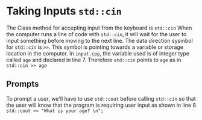 # Taking Inputs `std::cin`
The Class method for accepting input from the keyboard is `std::cin`
When the computer runs a line of code with `std::cin`, it will wait for the user to input something before moving to the next line. The data direction sysmbol for `std::cin` is `>>`.
This symbol is pointing towards a variable or storage location in the computer. In `input.cpp`, the variable used is of integer type called `age` and declared in line 7. Therefore `std::cin` points to `age` as in `std::cin >> age`

## Prompts
To prompt a user, we'll have to use `std::cout` before calling `std::cin` so that the user will know that the program is requiring user input as shown in line 8 `std::cout << "What is your age? \n";`


